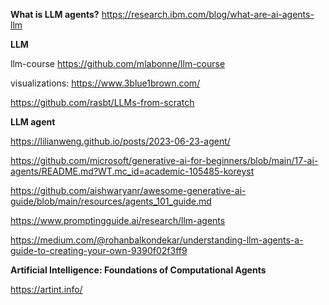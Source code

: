 
**What is LLM agents?**   https://research.ibm.com/blog/what-are-ai-agents-llm

**LLM**

llm-course  https://github.com/mlabonne/llm-course

visualizations:   https://www.3blue1brown.com/
  
https://github.com/rasbt/LLMs-from-scratch


**LLM agent**


https://lilianweng.github.io/posts/2023-06-23-agent/

https://github.com/microsoft/generative-ai-for-beginners/blob/main/17-ai-agents/README.md?WT.mc_id=academic-105485-koreyst

https://github.com/aishwaryanr/awesome-generative-ai-guide/blob/main/resources/agents_101_guide.md

https://www.promptingguide.ai/research/llm-agents

https://medium.com/@rohanbalkondekar/understanding-llm-agents-a-guide-to-creating-your-own-9390f02f3ff9

**Artificial Intelligence: Foundations of Computational Agents**

https://artint.info/
